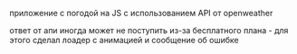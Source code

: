 приложение с погодой на JS с использованием API от openweather

ответ от апи иногда может не поступить из-за бесплатного плана - для этого сделал лоадер с анимацией и сообщение об ошибке
